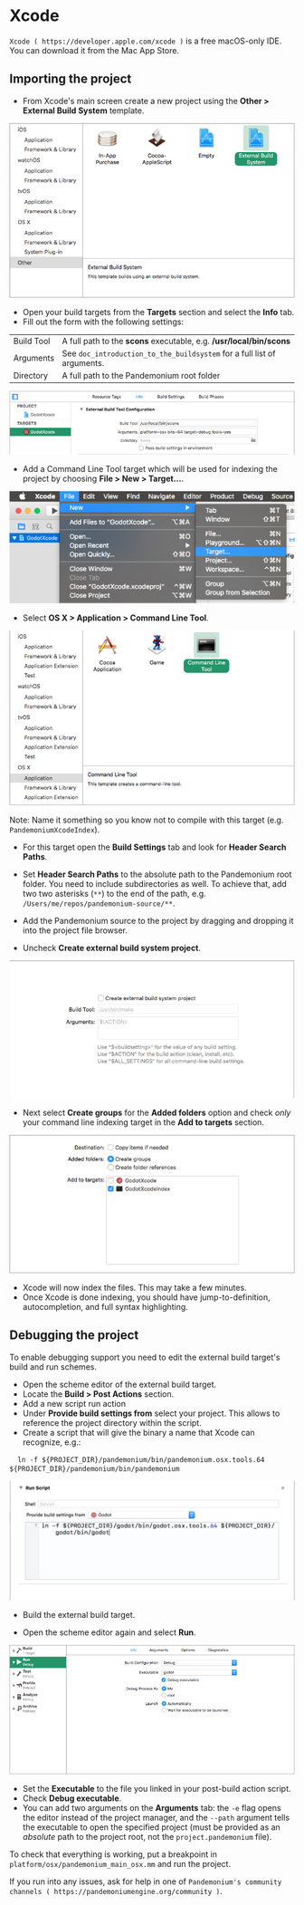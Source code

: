 
# Xcode

`Xcode ( https://developer.apple.com/xcode )` is a free macOS-only IDE. You can 
download it from the Mac App Store.

## Importing the project

- From Xcode's main screen create a new project using the **Other > External Build System** template.

![](img/xcode_1_create_external_build_project.png)

- Open your build targets from the **Targets** section and select the **Info** tab.
- Fill out the form with the following settings:

|            |                                                                              |
|------------|------------------------------------------------------------------------------|
| Build Tool | A full path to the **scons** executable, e.g. **/usr/local/bin/scons**       |
| Arguments  | See `doc_introduction_to_the_buildsystem` for a full list of arguments.      |
| Directory  | A full path to the Pandemonium root folder                                   |


![](img/xcode_2_configure_scons.png)

- Add a Command Line Tool target which will be used for indexing the project by
  choosing **File > New > Target...**.

![](img/xcode_3_add_new_target.png)

- Select **OS X > Application > Command Line Tool**.

![](img/xcode_4_select_command_line_target.png)

Note:
 Name it something so you know not to compile with this target (e.g. `PandemoniumXcodeIndex`).

- For this target open the **Build Settings** tab and look for **Header Search Paths**.
- Set **Header Search Paths** to the absolute path to the Pandemonium root folder. You need to
  include subdirectories as well. To achieve that, add two two asterisks (`**`) to the 
  end of the path, e.g. `/Users/me/repos/pandemonium-source/**`.

- Add the Pandemonium source to the project by dragging and dropping it into the project file browser.
- Uncheck **Create external build system project**.

![](img/xcode_5_after_add_pandemonium_source_to_project.png)

- Next select **Create groups** for the **Added folders** option and check *only* 
  your command line indexing target in the **Add to targets** section.

![](img/xcode_6_after_add_pandemonium_source_to_project_2.png)

- Xcode will now index the files. This may take a few minutes.
- Once Xcode is done indexing, you should have jump-to-definition,
  autocompletion, and full syntax highlighting.

## Debugging the project

To enable debugging support you need to edit the external build target's build and run schemes.

- Open the scheme editor of the external build target.
- Locate the **Build > Post Actions** section.
- Add a new script run action
- Under **Provide build settings from** select your project. This allows to reference 
  the project directory within the script.
- Create a script that will give the binary a name that Xcode can recognize, e.g.:

```
  ln -f ${PROJECT_DIR}/pandemonium/bin/pandemonium.osx.tools.64 ${PROJECT_DIR}/pandemonium/bin/pandemonium
```

![](img/xcode_7_setup_build_post_action.png)

- Build the external build target.

- Open the scheme editor again and select **Run**.

![](img/xcode_8_setup_run_scheme.png)

- Set the **Executable** to the file you linked in your post-build action script.
- Check **Debug executable**.
- You can add two arguments on the **Arguments** tab:
  the `-e` flag opens the editor instead of the project manager, and the `--path` argument
  tells the executable to open the specified project (must be provided as an *absolute* path 
  to the project root, not the `project.pandemonium` file).

To check that everything is working, put a breakpoint in `platform/osx/pandemonium_main_osx.mm` and
run the project.

If you run into any issues, ask for help in one of
`Pandemonium's community channels ( https://pandemoniumengine.org/community )`.
